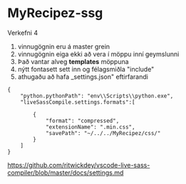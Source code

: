 # MyRecipez-ssg
Verkefni 4

1. vinnugögnin eru á master grein
2. vinnugögnin eiga ekki að vera í möppu inní geymslunni
4. Það vantar alveg **templates** möppuna
5. nýtt fontasett sett inn og félagsmiðla "include"
6. athugaðu að hafa _settings.json" eftirfarandi

```
{
    "python.pythonPath": "env\\Scripts\\python.exe",
    "liveSassCompile.settings.formats":[

        {
            "format": "compressed",
            "extensionName": ".min.css",
            "savePath": "~/../../MyRecipez/css/"
        }
    ]
}

```

https://github.com/ritwickdey/vscode-live-sass-compiler/blob/master/docs/settings.md
